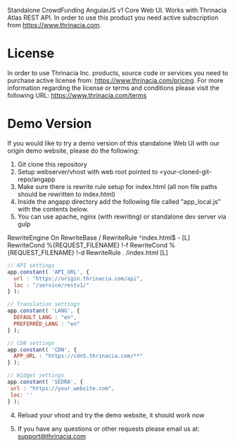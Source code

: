 Standalone CrowdFunding AngularJS v1 Core Web UI. Works with Thrinacia Atlas REST API. In order to use this product you need active subscription from https://www.thrinacia.com.

License          
================
 
In order to use Thrinacia Inc. products, source code or services you need to purchase active license from: https://www.thrinacia.com/pricing. For more information regarding the license or terms and conditions please visit the following URL: https://www.thrinacia.com/terms

Demo Version
================

If you would like to try a demo version of this standalone Web UI with our origin demo website, please do the following:

1. Git clone this repository
2. Setup webserver/vhost with web root pointed to <your-cloned-git-repo/angapp
3. Make sure there is rewrite rule setup for index.html (all non file paths should be rewritten to index.html)
4. Inside the angapp directory add the following file called "app_local.js" with the contents below.
5. You can use apache, nginx (with rewriting) or standalone dev server via gulp

<!-- htaccess rewritting example -->
RewriteEngine On
  RewriteBase /
  RewriteRule ^index\.html$ - [L]
  RewriteCond %{REQUEST_FILENAME} !-f
  RewriteCond %{REQUEST_FILENAME} !-d
  RewriteRule . /index.html [L]

```javascript
// API settings
app.constant( 'API_URL', {
  url : "https://origin.thrinacia.com/api",
  loc : "/service/restv1/"
} );

// Translation settings
app.constant( 'LANG', {
  DEFAULT_LANG : "en",
  PREFERRED_LANG : "en"
} );

// CDN settings
app.constant( 'CDN', {
  APP_URL : "https://cdn5.thrinacia.com/**"
} );

// Widget settings
app.constant( 'SEDRA', {
 url : "https://your.website.com",
 loc: ''
} );
```

4. Reload your vhost and try the demo website, it should work now

5. If you have any questions or other requests please email us at: support@thrinacia.com
